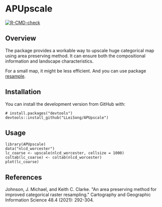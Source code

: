 # APUpscale
<!-- badges: start -->
[![R-CMD-check](https://github.com/LLeiSong/APUpscale/workflows/R-CMD-check/badge.svg)](https://github.com/LLeiSong/APUpscale/actions)
<!-- badges: end -->

## Overview
The package provides a workable way to upscale huge categorical map using area preserving method. It can ensure both the compositional information and landscape characteristics.

For a small map, it might be less efficient. And you can use package [resample](https://github.com/mikejohnson51/resample).

## Installation
You can install the development version from GitHub with:

```
# install.packages("devtools")
devtools::install_github("LLeiSong/APUpscale")
```

## Usage

```{r}
library(APUpscale)
data("nlcd_worcester")
lc_coarse <- upscale(nlcd_worcester, cellsize = 1000)
coltab(lc_coarse) <- coltab(nlcd_worcester)
plot(lc_coarse)
```

## References

Johnson, J. Michael, and Keith C. Clarke. "An area preserving method for improved categorical raster resampling." Cartography and Geographic Information Science 48.4 (2021): 292-304.
